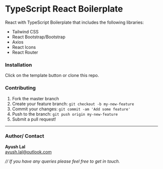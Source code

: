 # TypeScript React Boilerplate

React with TypeScript Boilerplate that includes the following libraries:

- Tailwind CSS
- React Bootstrap/Bootstrap
- Axios
- React Icons
- React Router

### Installation

Click on the template button or clone this repo.

### Contributing

1. Fork the master branch
2. Create your feature branch: `git checkout -b my-new-feature`
3. Commit your changes: `git commit -am 'Add some feature'`
4. Push to the branch: `git push origin my-new-feature`
5. Submit a pull request!

---

### Author/ Contact

**Ayush Lal** <br>
ayush.lal@outlook.com

_// If you have any queries please feel free to get in touch._
